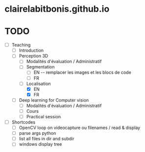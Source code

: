 # clairelabitbonis.github.io

# TODO
- [ ] Teaching
    - [ ] Introduction
    - [ ] Perception 3D
        - [ ] Modalités d'évaluation / Administratif
        - [ ] Segmentation
            - [ ] EN -- remplacer les images et les blocs de code
            - [ ] FR
        - [ ] Localisation
            - [x] EN
            - [x] FR
    - [ ] Deep learning for Computer vision
        - [ ] Modalités d'évaluation / Administratif
        - [ ] Cours
        - [ ] Practical session
- [ ] Shortcodes
    - [ ] OpenCV loop on videocapture ou filenames / read & display
    - [ ] parse args python
    - [ ] list all files in dir and subdir
    - [ ] windows display tree